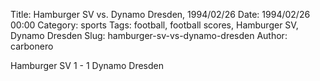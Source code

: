 Title: Hamburger SV vs. Dynamo Dresden, 1994/02/26
Date: 1994/02/26 00:00
Category: sports
Tags: football, football scores, Hamburger SV, Dynamo Dresden
Slug: hamburger-sv-vs-dynamo-dresden
Author: carbonero


Hamburger SV 1 - 1 Dynamo Dresden
